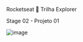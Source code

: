 Rocketseat 🚀
Trilha Explorer

Stage 02 - Projeto 01

![image](https://github.com/user-attachments/assets/fffe06aa-0585-4adb-8fa0-dd36fd7197dc)
